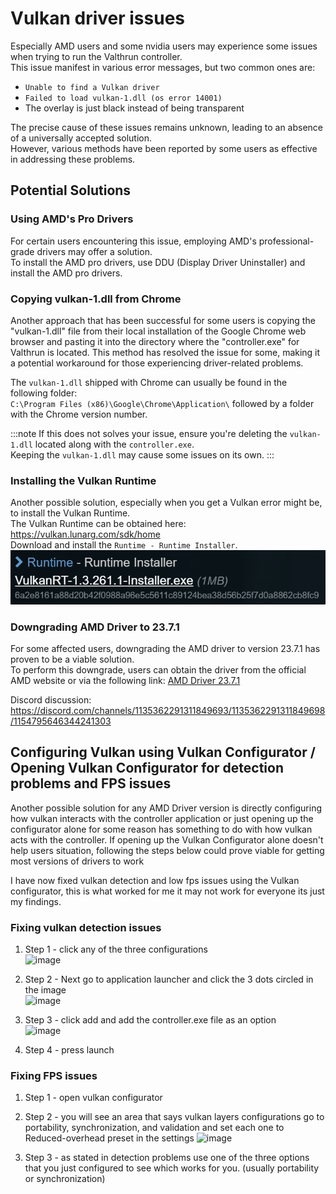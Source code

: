 # Vulkan driver issues
Especially AMD users and some nvidia users may experience some issues when trying to run the Valthrun controller.  
This issue manifest in various error messages, but two common ones are:
- `Unable to find a Vulkan driver`
- `Failed to load vulkan-1.dll (os error 14001)`
- The overlay is just black instead of being transparent

The precise cause of these issues remains unknown, leading to an absence of a universally accepted solution.  
However, various methods have been reported by some users as effective in addressing these problems.  

## Potential Solutions

### Using AMD's Pro Drivers
For certain users encountering this issue, employing AMD's professional-grade drivers may offer a solution.  
To install the AMD pro drivers, use DDU (Display Driver Uninstaller) and install the AMD pro drivers.

### Copying vulkan-1.dll from Chrome
Another approach that has been successful for some users is copying the "vulkan-1.dll" file from their local installation of the Google Chrome web browser and pasting it into the directory where the "controller.exe" for Valthrun is located. 
This method has resolved the issue for some, making it a potential workaround for those experiencing driver-related problems.  
  
The `vulkan-1.dll` shipped with Chrome can usually be found in the following folder:  
`C:\Program Files (x86)\Google\Chrome\Application\` followed by a folder with the Chrome version number.  
  
:::note
If this does not solves your issue, ensure you're deleting the `vulkan-1.dll` located along with the `controller.exe`.  
Keeping the `vulkan-1.dll` may cause some issues on its own.
:::

### Installing the Vulkan Runtime
Another possible solution, especially when you get a Vulkan error might be, to install the Vulkan Runtime.  
The Vulkan Runtime can be obtained here: https://vulkan.lunarg.com/sdk/home  
Download and install the `Runtime - Runtime Installer`.  
![Vulkan Runtime](../../_media/screenshot_vulkan_runtime.png)

### Downgrading AMD Driver to 23.7.1
For some affected users, downgrading the AMD driver to version 23.7.1 has proven to be a viable solution.  
To perform this downgrade, users can obtain the driver from the official AMD website or via the following link:
[AMD Driver 23.7.1](https://www.amd.com/en/support/kb/release-notes/rn-rad-win-23-7-1)

Discord discussion:  
https://discord.com/channels/1135362291311849693/1135362291311849698/1154795646344241303

## Configuring Vulkan using Vulkan Configurator / Opening Vulkan Configurator for detection problems and FPS issues
Another possible solution for any AMD Driver version is directly configuring how vulkan interacts with the controller application or just opening up the configurator alone for some reason has something to do with how vulkan acts with the controller.
If opening up the Vulkan Configurator alone doesn't help users situation, following the steps below could prove viable for getting most versions of drivers to work

I have now fixed vulkan detection and low fps issues using the Vulkan configurator, this is what worked for me it may not work for everyone its just my findings. 

### Fixing vulkan detection issues
1. Step 1 - click any of the three configurations  
![image](https://github.com/Valthrun/Wiki/assets/60718218/8e5af2be-9d01-4df5-a5b2-7ab1eba4ecda)

2. Step 2 - Next go to application launcher and click the 3 dots circled in the image  
![image](https://github.com/Valthrun/Wiki/assets/60718218/99f63152-6820-4245-a7f4-f4343a834da2)

3. Step 3 - click add and add the controller.exe file as an option  
![image](https://github.com/Valthrun/Wiki/assets/60718218/4a292d93-3566-418b-b9b7-6bea549c6a35)

4. Step 4 - press launch 

### Fixing FPS issues
1. Step 1 - open vulkan configurator 

2. Step 2 - you will see an area that says vulkan layers configurations go to portability, synchronization, and validation and set each one to Reduced-overhead preset in the settings 
![image](https://github.com/Valthrun/Valthrun/assets/60718218/76e5023f-874a-4376-9d8a-4dcfb69497cd)

3. Step 3 - as stated in detection problems use one of the three options that you just configured to see which works for you. (usually portability or synchronization) 



